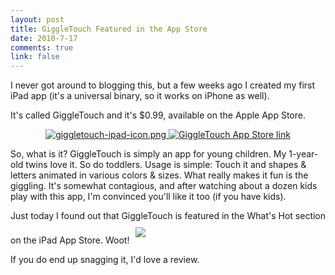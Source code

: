 ```yaml
--- 
layout: post
title: GiggleTouch Featured in the App Store
date: 2010-7-17
comments: true
link: false
---
```

<p>I never got around to blogging this, but a few weeks ago I created my first iPad app (it's a universal binary, so it works on iPhone as well).</p>
<p>It's called GiggleTouch and it's $0.99, available on the Apple App Store.</p>
<div style="text-align: center">
<p style="margin: 10px"><a href="http://itunes.com/apps/GiggleTouch" target="_blank"><img src="/images/giggletouch-ipad-icon_.png"  alt="giggletouch-ipad-icon.png"  /> <img src="/images/appStoreBadge_.png"  alt="GiggleTouch App Store link"  /></a></p>
</div>
<p>So, what is it? GiggleTouch is simply an app for young children. My 1-year-old twins love it. So do toddlers. Usage is simple: Touch it and shapes &amp; letters animated in various colors &amp; sizes. What really makes it fun is the giggling. It's somewhat contagious, and after watching about a dozen kids play with this app, I'm convinced you'll like it too (if you have kids).</p>
<p>Just today I found out that GiggleTouch is featured in the What's Hot section on the iPad App Store. Woot!<img src="/images/giggletouch-featured-photo_.png"  style="margin-top:10px; margin-right:10px; margin-bottom:10px; margin-left:10px;"  /></p>
<p>If you do end up snagging it, I'd love a review.<br /></p>
